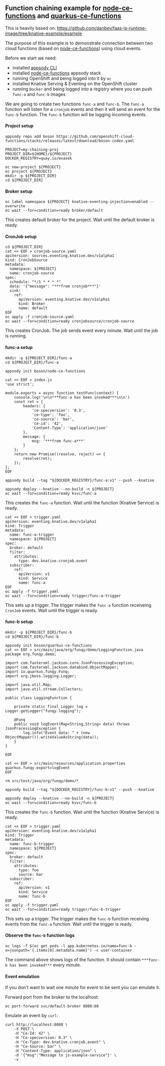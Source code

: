## Function chaining example for [node-ce-functions](https://github.com/openshift-cloud-functions/node-ce-functions) and [quarkus-ce-functions](https://github.com/openshift-cloud-functions/quarkus-ce-functions)

This is heavily based on: https://github.com/danbev/faas-js-runtime-image/tree/knative-example/example

The purpose of this example is to demonstrate connection between two cloud functions (based on [node-ce-functions](https://github.com/openshift-cloud-functions/node-ce-functions))  using cloud events.

Before we start we need:
* installed [appsody CLI](https://appsody.dev/)
* installed [node-ce-functions](https://github.com/openshift-cloud-functions/node-ce-functions) appsody stack
* running OpenShift and being logged into it by `oc`
* installed Knative Serving & Eventing on the OpenShift cluster
* running `Docker` and being logged into a registry where you can push `func-a` and `func-b` images 

We are going to create two functions `func-a` and `func-b`. The `func-a` function will listen for a `cronjob` events and then it will send an event for the `func-b` function. The `func-b` function will be logging incoming events.

#### Project setup

```shell
appsody repo add boson https://github.com/openshift-cloud-functions/stacks/releases/latest/download/boson-index.yaml

PROJECT=my-chaining-proj
PROJECT_DIR=${HOME}/${PROJECT}
DOCKER_REGISTRY=quay.io/mvasek

oc new-project ${PROJECT}
oc project ${PROJECT}
mkdir -p ${PROJECT_DIR}
cd ${PROJECT_DIR}
```

#### Broker setup

```shell
oc label namespace ${PROJECT} knative-eventing-injection=enabled --overwrite
oc wait --for=condition=ready broker/default
```
This creates default broker for the project.
Wait until the default broker is ready.

#### CronJob setup
```shell
cd ${PROJECT_DIR}
cat << EOF > cronjob-source.yaml
apiVersion: sources.eventing.knative.dev/v1alpha1
kind: CronJobSource
metadata:
  namespace: ${PROJECT}
  name: cronjob-source
spec:
  schedule: "*/1 * * * *"
  data: '{"message": "***from cronjob***"}'
  sink:
    ref:
      apiVersion: eventing.knative.dev/v1alpha1
      kind: Broker
      name: default
EOF
oc apply -f cronjob-source.yaml
oc wait --for=condition=ready cronjobsource/cronjob-source
```
This creates CronJob. The job sends event every minute.
Wait until the job is running.

#### func-a setup
```shell
mkdir -p ${PROJECT_DIR}/func-a
cd ${PROJECT_DIR}/func-a

appsody init boson/node-ce-functions

cat << EOF > index.js
'use strict';

module.exports = async function testFunc(context) {
    console.log('\n\n***func-a has been invoked***\n\n')
    const ret = {
        headers: {
            'ce-specversion': '0.3',
            'ce-type': 'foo',
            'ce-source': 'bar',
            'ce-id': '42',
            'Content-Type': 'application/json'
        },
        message: {
            msg: '***from func-a***'
        }
    };
    return new Promise((resolve, reject) => {
        resolve(ret);
    });
};
EOF

appsody build --tag "${DOCKER_REGISTRY}/func-a:v1" --push --knative

appsody deploy --knative --no-build -n ${PROJECT}
oc wait --for=condition=ready ksvc/func-a
```
This creates the `func-a` function.
Wait until the function (Knative Service) is ready.

```shell
cat << EOF > trigger.yaml
apiVersion: eventing.knative.dev/v1alpha1
kind: Trigger
metadata:
  name: func-a-trigger
  namespace: ${PROJECT}
spec:
  broker: default
  filter:
    attributes:
      type: dev.knative.cronjob.event
  subscriber:
    ref:
      apiVersion: v1
      kind: Service
      name: func-a
EOF
oc apply -f trigger.yaml
oc wait --for=condition=ready trigger/func-a-trigger
```
This sets up a trigger. The trigger makes the `func-a` function receiveing `CronJob` events.
Wait until the trigger is ready.

#### func-b setup
```shell
mkdir -p ${PROJECT_DIR}/func-b
cd ${PROJECT_DIR}/func-b

appsody init boson/quarkus-ce-functions
cat << EOF > src/main/java/org/funqy/demo/LoggingFunction.java
package org.funqy.demo;

import com.fasterxml.jackson.core.JsonProcessingException;
import com.fasterxml.jackson.databind.ObjectMapper;
import io.quarkus.funqy.Funq;
import org.jboss.logging.Logger;

import java.util.Map;
import java.util.stream.Collectors;

public class LoggingFunction {

    private static final Logger log = Logger.getLogger("funqy.logging");

    @Funq
    public void logEvent(Map<String,String> data) throws JsonProcessingException {
        log.info("Event data: " + (new ObjectMapper()).writeValueAsString(data));
    }
}

EOF

cat << EOF > src/main/resources/application.properties
quarkus.funqy.export=logEvent
EOF

rm src/test/java/org/funqy/demo/*

appsody build --tag "${DOCKER_REGISTRY}/func-b:v1" --push --knative

appsody deploy --knative --no-build -n ${PROJECT}
oc wait --for=condition=ready ksvc/func-b
```
This creates the `func-b` function. Wait until the function (Knative Service) is ready.

```shell
cat << EOF > trigger.yaml
apiVersion: eventing.knative.dev/v1alpha1
kind: Trigger
metadata:
  name: func-b-trigger
  namespace: ${PROJECT}
spec:
  broker: default
  filter:
    attributes:
      type: foo
      source: bar 
  subscriber:
    ref:
      apiVersion: v1
      kind: Service
      name: func-b
EOF
oc apply -f trigger.yaml
oc wait --for=condition=ready trigger/func-b-trigger
```
This sets up a trigger. The trigger makes the `func-b` function receiving events from the `func-a` function.
Wait until the trigger is ready.

#### Observe the `func-b` function logs

```shell
oc logs -f $(oc get pods -l app.kubernetes.io/name=func-b -o=jsonpath='{.items[0].metadata.name}') -c user-container 
```
The command above shows logs of the function.
It should contain `***func-b has been invoked***` every minute.

#### Event emulation

If you don't want to wait one minute for event to be sent you can emulate it.

Forward port from the broker to the localhost:
```shell
oc port-forward svc/default-broker 8080:80
```

Emulate an event by `curl`:
```shell
curl http://localhost:8080 \
    -X POST \
    -H "Ce-Id: 42" \
    -H "Ce-specversion: 0.3" \
    -H "Ce-Type: dev.knative.cronjob.event" \
    -H "Ce-Source: bar" \
    -H "Content-Type: application/json" \
    -d '{"msg":"Message to js-example-service"}' \
    -v

```
